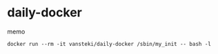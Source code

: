 daily-docker
============

memo

    docker run --rm -it vansteki/daily-docker /sbin/my_init -- bash -l

